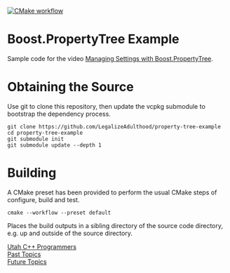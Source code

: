 [![CMake workflow](https://github.com/LegalizeAdulthood/property-tree-example/actions/workflows/cmake.yml/badge.svg)](https://github.com/LegalizeAdulthood/property-tree-example/actions/workflows/cmake.yml)

# Boost.PropertyTree Example

Sample code for the video [Managing Settings with Boost.PropertyTree](https://www.youtube.com/watch?v=1xkEklFIPNc).

# Obtaining the Source

Use git to clone this repository, then update the vcpkg submodule to bootstrap
the dependency process.

```
git clone https://github.com/LegalizeAdulthood/property-tree-example
cd property-tree-example
git submodule init
git submodule update --depth 1
```

# Building

A CMake preset has been provided to perform the usual CMake steps of
configure, build and test.

```
cmake --workflow --preset default
```

Places the build outputs in a sibling directory of the source code directory, e.g. up
and outside of the source directory.

[Utah C++ Programmers](https://meetup.com/utah-cpp-programmers)\
[Past Topics](https://utahcpp.wordpress.com/past-meeting-topics/)\
[Future Topics](https://utahcpp.wordpress.com/future-meeting-topics/)
